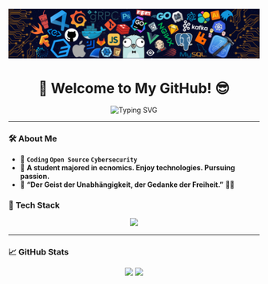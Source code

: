 ![](https://github.com/demingry/demingry/blob/main/header.png)

<h1 align="center">🚀 Welcome to My GitHub! 😎</h1>

<p align="center">
  <img src="https://readme-typing-svg.herokuapp.com?font=Fira+Code&weight=600&size=22&duration=3000&pause=500&color=F713DF&center=true&vCenter=true&width=440&lines=Hello%2C+World!;Welcome+to+My+Profile!;Coding+My+Dreams...;Enjoy+Exploring+My+Repos!+%F0%9F%91%8D" alt="Typing SVG">
</p>

---

### 🛠️ **About Me**
- 🌟 **`Coding` `Open Source` `Cybersecurity`**
- 🚀 **A student majored in ecnomics. Enjoy technologies. Pursuing passion.**
- 🎯 **“Der Geist der Unabhängigkeit, der Gedanke der Freiheit.”** 🚀✨

### 🚀 **Tech Stack**
<p align="center">
  <img src="https://skillicons.dev/icons?i=go,c,python,docker,git,github,linux,vscode" />
</p>

---

### 📈 **GitHub Stats**
<p align="center">
  <img width="50%" src="https://github-readme-stats.vercel.app/api?username=demingry&show_icons=true&theme=nord" />
  <img width="50%" src="https://github-readme-streak-stats.herokuapp.com/?user=demingry&theme=nord" />
</p>
